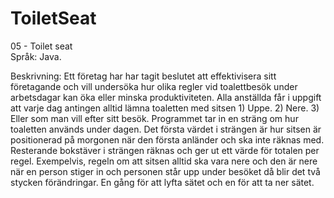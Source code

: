 # ToiletSeat
05 - Toilet seat <br />
Språk: Java.

Beskrivning: Ett företag har har tagit beslutet att effektivisera sitt företagande och vill undersöka
hur olika regler vid toalettbesök under arbetsdagar kan öka eller minska produktiviteten. Alla
anställda får i uppgift att varje dag antingen alltid lämna toaletten med sitsen 1) Uppe. 2) Nere.
3) Eller som man vill efter sitt besök. Programmet tar in en sträng om hur toaletten används
under dagen. Det första värdet i strängen är hur sitsen är positionerad på morgonen när den
första anländer och ska inte räknas med. Resterande bokstäver i strängen räknas och ger ut ett
värde för totalen per regel. Exempelvis, regeln om att sitsen alltid ska vara nere och den är nere
när en person stiger in och personen står upp under besöket då blir det två stycken
förändringar. En gång för att lyfta sätet och en för att ta ner sätet.
